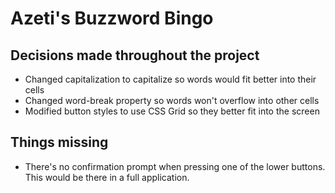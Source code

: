 # Azeti's Buzzword Bingo

## Decisions made throughout the project
- Changed capitalization to capitalize so words would fit better into their cells
- Changed word-break property so words won't overflow into other cells
- Modified button styles to use CSS Grid so they better fit into the screen

## Things missing
- There's no confirmation prompt when pressing one of the lower buttons. This would be there in a full application.